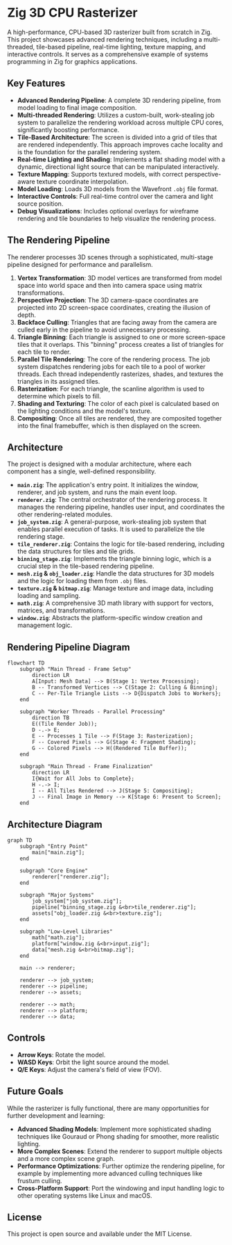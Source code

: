 # Zig 3D CPU Rasterizer

A high-performance, CPU-based 3D rasterizer built from scratch in Zig. This project showcases advanced rendering techniques, including a multi-threaded, tile-based pipeline, real-time lighting, texture mapping, and interactive controls. It serves as a comprehensive example of systems programming in Zig for graphics applications.

## Key Features

*   **Advanced Rendering Pipeline**: A complete 3D rendering pipeline, from model loading to final image composition.
*   **Multi-threaded Rendering**: Utilizes a custom-built, work-stealing job system to parallelize the rendering workload across multiple CPU cores, significantly boosting performance.
*   **Tile-Based Architecture**: The screen is divided into a grid of tiles that are rendered independently. This approach improves cache locality and is the foundation for the parallel rendering system.
*   **Real-time Lighting and Shading**: Implements a flat shading model with a dynamic, directional light source that can be manipulated interactively.
*   **Texture Mapping**: Supports textured models, with correct perspective-aware texture coordinate interpolation.
*   **Model Loading**: Loads 3D models from the Wavefront `.obj` file format.
*   **Interactive Controls**: Full real-time control over the camera and light source position.
*   **Debug Visualizations**: Includes optional overlays for wireframe rendering and tile boundaries to help visualize the rendering process.

## The Rendering Pipeline

The renderer processes 3D scenes through a sophisticated, multi-stage pipeline designed for performance and parallelism.

1.  **Vertex Transformation**: 3D model vertices are transformed from model space into world space and then into camera space using matrix transformations.
2.  **Perspective Projection**: The 3D camera-space coordinates are projected into 2D screen-space coordinates, creating the illusion of depth.
3.  **Backface Culling**: Triangles that are facing away from the camera are culled early in the pipeline to avoid unnecessary processing.
4.  **Triangle Binning**: Each triangle is assigned to one or more screen-space tiles that it overlaps. This "binning" process creates a list of triangles for each tile to render.
5.  **Parallel Tile Rendering**: The core of the rendering process. The job system dispatches rendering jobs for each tile to a pool of worker threads. Each thread independently rasterizes, shades, and textures the triangles in its assigned tiles.
6.  **Rasterization**: For each triangle, the scanline algorithm is used to determine which pixels to fill.
7.  **Shading and Texturing**: The color of each pixel is calculated based on the lighting conditions and the model's texture.
8.  **Compositing**: Once all tiles are rendered, they are composited together into the final framebuffer, which is then displayed on the screen.

## Architecture

The project is designed with a modular architecture, where each component has a single, well-defined responsibility.

*   **`main.zig`**: The application's entry point. It initializes the window, renderer, and job system, and runs the main event loop.
*   **`renderer.zig`**: The central orchestrator of the rendering process. It manages the rendering pipeline, handles user input, and coordinates the other rendering-related modules.
*   **`job_system.zig`**: A general-purpose, work-stealing job system that enables parallel execution of tasks. It is used to parallelize the tile rendering stage.
*   **`tile_renderer.zig`**: Contains the logic for tile-based rendering, including the data structures for tiles and tile grids.
*   **`binning_stage.zig`**: Implements the triangle binning logic, which is a crucial step in the tile-based rendering pipeline.
*   **`mesh.zig` & `obj_loader.zig`**: Handle the data structures for 3D models and the logic for loading them from `.obj` files.
*   **`texture.zig` & `bitmap.zig`**: Manage texture and image data, including loading and sampling.
*   **`math.zig`**: A comprehensive 3D math library with support for vectors, matrices, and transformations.
*   **`window.zig`**: Abstracts the platform-specific window creation and management logic.

## Rendering Pipeline Diagram

```mermaid
flowchart TD
    subgraph "Main Thread - Frame Setup"
        direction LR
        A[Input: Mesh Data] --> B(Stage 1: Vertex Processing);
        B -- Transformed Vertices --> C(Stage 2: Culling & Binning);
        C -- Per-Tile Triangle Lists --> D{Dispatch Jobs to Workers};
    end

    subgraph "Worker Threads - Parallel Processing"
        direction TB
        E((Tile Render Job));
        D -.-> E;
        E -- Processes 1 Tile --> F(Stage 3: Rasterization);
        F -- Covered Pixels --> G(Stage 4: Fragment Shading);
        G -- Colored Pixels --> H((Rendered Tile Buffer));
    end

    subgraph "Main Thread - Frame Finalization"
        direction LR
        I{Wait for All Jobs to Complete};
        H -.-> I;
        I -- All Tiles Rendered --> J(Stage 5: Compositing);
        J -- Final Image in Memory --> K[Stage 6: Present to Screen];
    end
```

## Architecture Diagram

```mermaid
graph TD
    subgraph "Entry Point"
        main["main.zig"];
    end

    subgraph "Core Engine"
        renderer["renderer.zig"];
    end

    subgraph "Major Systems"
        job_system["job_system.zig"];
        pipeline["binning_stage.zig &<br>tile_renderer.zig"];
        assets["obj_loader.zig &<br>texture.zig"];
    end

    subgraph "Low-Level Libraries"
        math["math.zig"];
        platform["window.zig &<br>input.zig"];
        data["mesh.zig &<br>bitmap.zig"];
    end

    main --> renderer;
    
    renderer --> job_system;
    renderer --> pipeline;
    renderer --> assets;
    
    renderer --> math;
    renderer --> platform;
    renderer --> data;
```

## Controls

*   **Arrow Keys**: Rotate the model.
*   **WASD Keys**: Orbit the light source around the model.
*   **Q/E Keys**: Adjust the camera's field of view (FOV).

## Future Goals

While the rasterizer is fully functional, there are many opportunities for further development and learning:

*   **Advanced Shading Models**: Implement more sophisticated shading techniques like Gouraud or Phong shading for smoother, more realistic lighting.
*   **More Complex Scenes**: Extend the renderer to support multiple objects and a more complex scene graph.
*   **Performance Optimizations**: Further optimize the rendering pipeline, for example by implementing more advanced culling techniques like frustum culling.
*   **Cross-Platform Support**: Port the windowing and input handling logic to other operating systems like Linux and macOS.

## License

This project is open source and available under the MIT License.